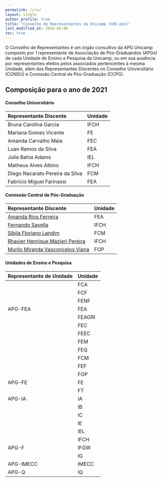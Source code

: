 ```yaml
---
permalink: /cru/
layout: single
author_profile: true
title: "Conselho de Representantes da Unicamp (CRU-pós)"
last_modified_at: 2016-06-06
toc: true
---
```

O Conselho de Representantes é um órgão consultivo da APG Unicamp composto por 1 representante de Associação de Pós-Graduandos (APGs) de cada Unidade de Ensino e Pesquisa da Unicamp, ou em sua ausência por representantes eleitos pelos associados pertencentes à mesma Unidade, além dos Representantes Discentes no Conselho Universitário (CONSU) e Comissão Central de Pós-Graduação (CCPG).

## **Composição para o ano de 2021**

#### Conselho Universitário


| Representante Discente          | Unidade |
| :-------------------------------- | :-------- |
| Bruna Carolina Garcia           | IFCH    |
| Mariana Gomes Vicente           | FE      |
| Amanda Carvalho Maia            | FEC     |
| Luan Ramos da Silva             | FEA     |
| Julia Bahia Adams               | IEL     |
| Matheus Alves Albino            | IFCH    |
| Diego Nacarato Pereira da Silva | FCM     |
| Fabricio Miguel Farinassi       | FEA     |

#### Comissão Central de Pós-Graduação


| Representante Discente                                             | Unidade |
| :------------------------------------------------------------------- | :-------- |
| [Amanda Rios Ferreira](mailto:a163601@dac.unicamp.br)              | FEA     |
| [Fernando Savella](mailto:f167551@dac.unicamp.br)                  | IFCH    |
| [Síbila Floriano Landim ](mailto:s161166@dac.unicamp.br)          | FCM     |
| [Rhavier Henrique Mazieri Pereira](mailto:r264274@dac.unicamp.br)  | IFCH    |
| [Murilo Miranda Vasconcelos Viana ](mailto:m229440@dac.unicamp.br) | FOP     |

#### Unidades de Ensino e Pesquisa


| Representante de Unidade | Unidade |
| -------------------------- | --------- |
|                          | FCA     |
|                          | FCF     |
|                          | FENF    |
| APG-FEA                  | FEA     |
|                          | FEAGRI  |
|                          | FEC     |
|                          | FEEC    |
|                          | FEM     |
|                          | FEQ     |
|                          | FCM     |
|                          | FEF     |
|                          | FOP     |
| APG-FE                   | FE      |
|                          | FT      |
| APG-IA                   | IA      |
|                          | IB      |
|                          | IC      |
|                          | IE      |
|                          | IEL     |
|                          | IFCH    |
| APG-F                    | IFGW    |
|                          | IG      |
| APG-IMECC                | IMECC   |
| APG-Q                    | IQ      |
